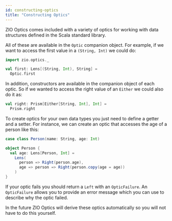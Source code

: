 ```yaml
---
id: constructing-optics
title: "Constructing Optics"
---
```


ZIO Optics comes included with a variety of optics for working with data structures defined in the Scala standard library.

All of these are available in the `Optic` companion object. For example, if we want to access the first value in a `(String, Int)` we could do:

```scala mdoc:silent
import zio.optics._

val first: Lens[(String, Int), String] =
  Optic.first
```

In addition, constructors are available in the companion object of each optic. So if we wanted to access the right value of an `Either` we could also do it as:

```scala mdoc:silent
val right: Prism[Either[String, Int], Int] =
  Prism.right
```

To create optics for your own data types you just need to define a getter and a setter. For instance, we can create an optic that accesses the age of a person like this:

```scala mdoc
case class Person(name: String, age: Int)

object Person {
  val age: Lens[Person, Int] =
    Lens(
      person => Right(person.age),
      age => person => Right(person.copy(age = age))
    )
}
```

If your optic fails you should return a `Left` with an `OpticFailure`. An `OpticFailure` allows you to provide an error message which you can use to describe why the optic failed.

In the future ZIO Optics will derive these optics automatically so you will not have to do this yourself.